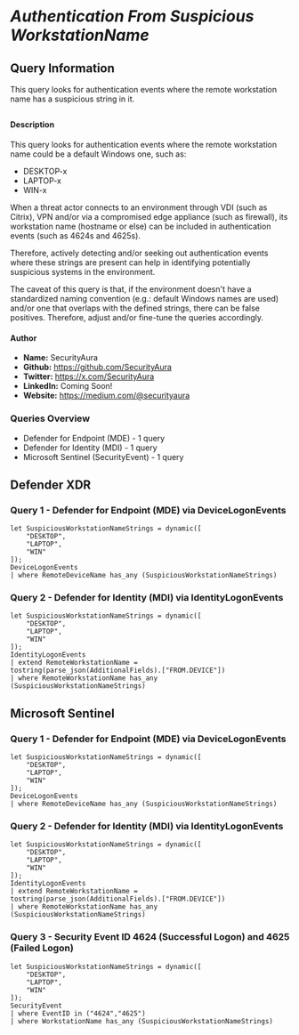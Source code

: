 # *Authentication From Suspicious WorkstationName*

## Query Information

This query looks for authentication events where the remote workstation name has a suspicious string in it.

##

#### Description

This query looks for authentication events where the remote workstation name could be a default Windows one, such as:

- DESKTOP-x
- LAPTOP-x
- WIN-x

When a threat actor connects to an environment through VDI (such as Citrix), VPN and/or via a compromised edge appliance (such as firewall), its workstation name (hostname or else) can be included in authentication events (such as 4624s and 4625s).

Therefore, actively detecting and/or seeking out authentication events where these strings are present can help in identifying potentially suspicious systems in the environment.

The caveat of this query is that, if the environment doesn't have a standardized naming convention (e.g.: default Windows names are used) and/or one that overlaps with the defined strings, there can be false positives. Therefore, adjust and/or fine-tune the queries accordingly.

#### Author <Optional>
- **Name:** SecurityAura
- **Github:** https://github.com/SecurityAura
- **Twitter:** https://x.com/SecurityAura
- **LinkedIn:** Coming Soon!
- **Website:** https://medium.com/@securityaura

### Queries Overview ###

- Defender for Endpoint (MDE) - 1 query
- Defender for Identity (MDI) - 1 query
- Microsoft Sentinel (SecurityEvent) - 1 query

## Defender XDR ##
### Query 1 - Defender for Endpoint (MDE) via DeviceLogonEvents ###
```KQL
let SuspiciousWorkstationNameStrings = dynamic([
    "DESKTOP",
    "LAPTOP",
    "WIN"
]);
DeviceLogonEvents
| where RemoteDeviceName has_any (SuspiciousWorkstationNameStrings)
```
### Query 2 - Defender for Identity (MDI) via IdentityLogonEvents ###
```KQL
let SuspiciousWorkstationNameStrings = dynamic([
    "DESKTOP",
    "LAPTOP",
    "WIN"
]);
IdentityLogonEvents
| extend RemoteWorkstationName = tostring(parse_json(AdditionalFields).["FROM.DEVICE"])
| where RemoteWorkstationName has_any (SuspiciousWorkstationNameStrings)
```
## Microsoft Sentinel ##
### Query 1 - Defender for Endpoint (MDE) via DeviceLogonEvents ###
```KQL
let SuspiciousWorkstationNameStrings = dynamic([
    "DESKTOP",
    "LAPTOP",
    "WIN"
]);
DeviceLogonEvents
| where RemoteDeviceName has_any (SuspiciousWorkstationNameStrings)
```
### Query 2 - Defender for Identity (MDI) via IdentityLogonEvents ###
```KQL
let SuspiciousWorkstationNameStrings = dynamic([
    "DESKTOP",
    "LAPTOP",
    "WIN"
]);
IdentityLogonEvents
| extend RemoteWorkstationName = tostring(parse_json(AdditionalFields).["FROM.DEVICE"])
| where RemoteWorkstationName has_any (SuspiciousWorkstationNameStrings)
```
### Query 3 - Security Event ID 4624 (Successful Logon) and 4625 (Failed Logon) ###
```KQL
let SuspiciousWorkstationNameStrings = dynamic([
    "DESKTOP",
    "LAPTOP",
    "WIN"
]);
SecurityEvent
| where EventID in ("4624","4625")
| where WorkstationName has_any (SuspiciousWorkstationNameStrings)
```
